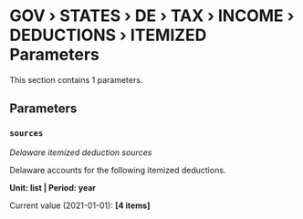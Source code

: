 # GOV › STATES › DE › TAX › INCOME › DEDUCTIONS › ITEMIZED Parameters

This section contains 1 parameters.

## Parameters

### `sources`
*Delaware itemized deduction sources*

Delaware accounts for the following itemized deductions.

**Unit: list | Period: year**

Current value (2021-01-01): **[4 items]**

